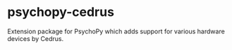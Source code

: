 # psychopy-cedrus
Extension package for PsychoPy which adds support for various hardware devices by Cedrus.
